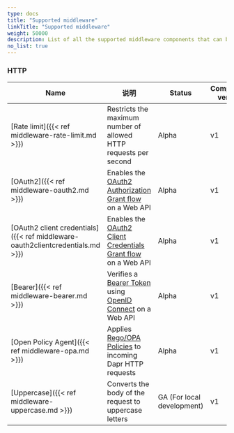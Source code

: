 ```yaml
---
type: docs
title: "Supported middleware"
linkTitle: "Supported middleware"
weight: 50000
description: List of all the supported middleware components that can be injected in Dapr's processing pipeline.
no_list: true
---
```


### HTTP

| Name                                                                           | 说明                                                                                                                              | Status                     | Component version |
| ------------------------------------------------------------------------------ | ------------------------------------------------------------------------------------------------------------------------------- | -------------------------- | ----------------- |
| [Rate limit]({{< ref middleware-rate-limit.md >}})                             | Restricts the maximum number of allowed HTTP requests per second                                                                | Alpha                      | v1                |
| [OAuth2]({{< ref middleware-oauth2.md >}})                                     | Enables the [OAuth2 Authorization Grant flow](https://tools.ietf.org/html/rfc6749#section-4.1) on a Web API                     | Alpha                      | v1                |
| [OAuth2 client credentials]({{< ref middleware-oauth2clientcredentials.md >}}) | Enables the [OAuth2 Client Credentials Grant flow](https://tools.ietf.org/html/rfc6749#section-4.4) on a Web API                | Alpha                      | v1                |
| [Bearer]({{< ref middleware-bearer.md >}})                                     | Verifies a [Bearer Token](https://tools.ietf.org/html/rfc6750) using [OpenID Connect](https://openid.net/connect/) on a Web API | Alpha                      | v1                |
| [Open Policy Agent]({{< ref middleware-opa.md >}})                             | Applies [Rego/OPA Policies](https://www.openpolicyagent.org/) to incoming Dapr HTTP requests                                    | Alpha                      | v1                |
| [Uppercase]({{< ref middleware-uppercase.md >}})                               | Converts the body of the request to uppercase letters                                                                           | GA (For local development) | v1                |
